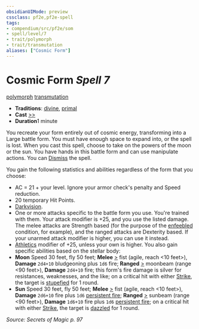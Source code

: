 ```yaml
---
obsidianUIMode: preview
cssclass: pf2e,pf2e-spell
tags:
- compendium/src/pf2e/som
- spell/level/7
- trait/polymorph
- trait/transmutation
aliases: ["Cosmic Form"]
---
```

# Cosmic Form *Spell 7*   
[polymorph](../../Rules/traits/polymorph.md)  [transmutation](../../Rules/traits/transmutation.md)  

- **Traditions**: [divine](../../Rules/traits/divine.md), [primal](../../Rules/traits/primal.md)
- **Cast** [>>](../../Rules/core-rulebook/chapter-9-playing-the-game.md#Actions "Two-Action") 
- **Duration**1 minute

You recreate your form entirely out of cosmic energy, transforming into a Large battle form. You must have enough space to expand into, or the spell is lost. When you cast this spell, choose to take on the powers of the moon or the sun. You have hands in this battle form and can use manipulate actions. You can [Dismiss](../../Rules/actions/dismiss.md) the spell.

You gain the following statistics and abilities regardless of the form that you choose:

- AC = 21 + your level. Ignore your armor check's penalty and Speed reduction.
- 20 temporary Hit Points.
- [Darkvision](../../Rules/abilities/darkvision.md).
- One or more attacks specific to the battle form you use. You're trained with them. Your attack modifier is +25, and you use the listed damage. The melee attacks are Strength based (for the purpose of the [enfeebled](../../Rules/conditions.md#Enfeebled) condition, for example), and the ranged attacks are Dexterity based. If your unarmed attack modifier is higher, you can use it instead.
- [Athletics](../skills.md#Athletics) modifier of +25, unless your own is higher. You also gain specific abilities based on the stellar body:
- **Moon** Speed 30 feet, fly 50 feet; **Melee** [>](../../Rules/core-rulebook/chapter-9-playing-the-game.md#Actions "Single Action") fist (agile, reach <10 feet>), **Damage** `2d4+10` bludgeoning plus `1d6` fire; **Ranged** [>](../../Rules/core-rulebook/chapter-9-playing-the-game.md#Actions "Single Action") moonbeam (range <90 feet>), **Damage** `2d4+10` fire; this form's fire damage is silver for resistances, weaknesses, and the like; on a critical hit with either [Strike](../../Rules/actions/strike.md), the target is [stupefied](../../Rules/conditions.md#Stupefied) for 1 round.
- **Sun** Speed 30 feet, fly 50 feet; **Melee** [>](../../Rules/core-rulebook/chapter-9-playing-the-game.md#Actions "Single Action") fist (agile, reach <10 feet>), **Damage** `2d6+10` fire plus `1d6` [persistent fire](../../Rules/conditions.md#Persistent%20Damage); **Ranged** [>](../../Rules/core-rulebook/chapter-9-playing-the-game.md#Actions "Single Action") sunbeam (range <90 feet>), **Damage** `1d6+10` fire plus `1d6` [persistent fire](../../Rules/conditions.md#Persistent%20Damage); on a critical hit with either [Strike](../../Rules/actions/strike.md), the target is [dazzled](../../Rules/conditions.md#Dazzled) for 1 round.

*Source: Secrets of Magic p. 97*